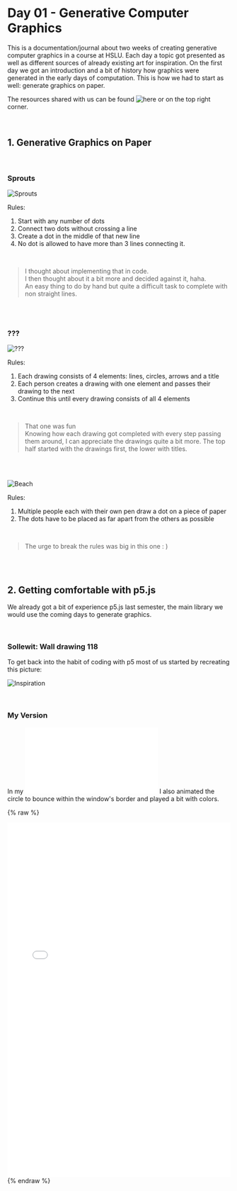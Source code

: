 # Day 01 - Generative Computer Graphics

This is a documentation/journal about two weeks of creating generative computer graphics in a course at HSLU. Each day a topic got presented as well as different sources of already existing art for inspiration. On the first day we got an introduction and a bit of history how graphics were generated in the early days of computation. This is how we had to start as well: generate graphics on paper. 

The resources shared with us can be found ![here](https://github.com/digitalideation/gencg_h2101) or on the top right corner.

<br>

## 1. Generative Graphics on Paper

<br>

### Sprouts
![Sprouts](content/day01/sprouts.jpg)

Rules:
1. Start with any number of dots
2. Connect two dots without crossing a line
3. Create a dot in the middle of that new line
4. No dot is allowed to have more than 3 lines connecting it.

<br>

>I thought about implementing that in code. <br> I then thought about it a bit more and decided against it, haha. <br>An easy thing to do by hand but quite a difficult task to complete with non straight lines.

<br>
<br>

### ???
![???](content/day01/dontremember.jpg)

Rules:
1. Each drawing consists of 4 elements: lines, circles, arrows and a title
2. Each person creates a drawing with one element and passes their drawing to the next
3. Continue this until every drawing consists of all 4 elements

<br>

>That one was fun
<br> Knowing how each drawing got completed with every step passing them around, I can appreciate the drawings quite a bit more. The top half started with the drawings first, the lower with titles.

<br> 
<br> 

![Beach](content/day01/beach.jpg)

Rules:
1. Multiple people each with their own pen draw a dot on a piece of paper
2. The dots have to be placed as far apart from the others as possible

<br> 

>The urge to break the rules was big in this one : )

<br> 
<br>

## 2. Getting comfortable with p5.js 
We already got a bit of experience p5.js last semester, the main library we would use the coming days to generate graphics. 

<br>

### Sollewit: Wall drawing 118
To get back into the habit of coding with p5 most of us started by recreating this picture:

![Inspiration](content/day01/test.jpg)

<br>

### My Version
In my ![recreation](content/day01/embed.html) I also animated the circle to bounce within the window's border and played a bit with colors.

{% raw %}
<iframe src="content/day01/01/embed.html" width="100%" height="800" frameborder="no"></iframe>
{% endraw %}

